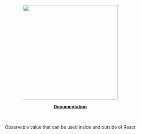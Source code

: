 <p align="center"><a href="https://docs.corets.io"><img src="https://corets.github.io/public/logo-github-readme.svg" width="300"/></a></p>

<p align="center"><b><a href="https://docs.corets.io/observables/value">Documentation</a></b><br/><br/><br/></p>

<p align="center">Observable value that can be used inside and outside of React</p>
